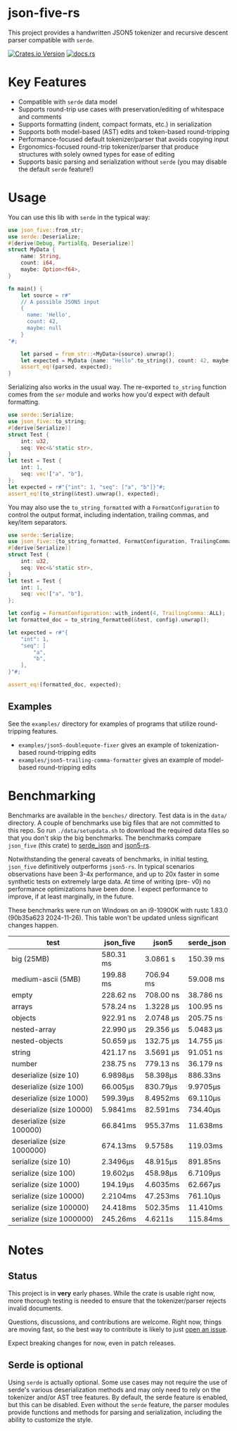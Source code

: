 # json-five-rs

This project provides a handwritten JSON5 tokenizer and recursive descent parser compatible with `serde`.

[![Crates.io Version](https://img.shields.io/crates/v/json-five)](https://crates.io/crates/json-five/) [![docs.rs](https://img.shields.io/docsrs/json-five)](https://docs.rs/json-five/latest/json_five/)

# Key Features

- Compatible with `serde` data model
- Supports round-trip use cases with preservation/editing of whitespace and comments
- Supports formatting (indent, compact formats, etc.) in serialization
- Supports both model-based (AST) edits and token-based round-tripping
- Performance-focused default tokenizer/parser that avoids copying input
- Ergonomics-focused round-trip tokenizer/parser that produce structures with solely owned types for ease of editing
- Supports basic parsing and serialization without `serde` (you may disable the default `serde` feature!)

# Usage

You can use this lib with `serde` in the typical way:
```rust
use json_five::from_str;
use serde::Deserialize;
#[derive(Debug, PartialEq, Deserialize)]
struct MyData {
    name: String,
    count: i64,
    maybe: Option<f64>,
}

fn main() {
    let source = r#"
    // A possible JSON5 input
    {
      name: 'Hello',
      count: 42,
      maybe: null
    }
"#;

    let parsed = from_str::<MyData>(source).unwrap();
    let expected = MyData {name: "Hello".to_string(), count: 42, maybe: None};
    assert_eq!(parsed, expected);
}
```

Serializing also works in the usual way. The re-exported `to_string` function comes from the `ser` module and works 
how you'd expect with default formatting.

```rust
use serde::Serialize;
use json_five::to_string;
#[derive(Serialize)]
struct Test {
    int: u32,
    seq: Vec<&'static str>,
}
let test = Test {
    int: 1,
    seq: vec!["a", "b"],
};
let expected = r#"{"int": 1, "seq": ["a", "b"]}"#;
assert_eq!(to_string(&test).unwrap(), expected);
```

You may also use the `to_string_formatted` with a `FormatConfiguration` to control the output format, including 
indentation, trailing commas, and key/item separators.

```rust
use serde::Serialize;
use json_five::{to_string_formatted, FormatConfiguration, TrailingComma};
#[derive(Serialize)]
struct Test {
    int: u32,
    seq: Vec<&'static str>,
}
let test = Test {
    int: 1,
    seq: vec!["a", "b"],
};

let config = FormatConfiguration::with_indent(4, TrailingComma::ALL);
let formatted_doc = to_string_formatted(&test, config).unwrap();

let expected = r#"{
    "int": 1,
    "seq": [
        "a",
        "b",
    ],
}"#;

assert_eq!(formatted_doc, expected);
```

## Examples

See the `examples/` directory for examples of programs that utilize round-tripping features.

- `examples/json5-doublequote-fixer` gives an example of tokenization-based round-tripping edits
- `examples/json5-trailing-comma-formatter` gives an example of model-based round-tripping edits


# Benchmarking

Benchmarks are available in the `benches/` directory. Test data is in the `data/` directory. A couple of benchmarks use
big files that are not committed to this repo. So run `./data/setupdata.sh` to download the required data files
so that you don't skip the big benchmarks. The benchmarks compare `json_five` (this crate) to
[serde_json](https://github.com/serde-rs/json) and [json5-rs](https://github.com/callum-oakley/json5-rs).

Notwithstanding the general caveats of benchmarks, in initial testing, `json_five` definitively outperforms `json5-rs`.
In typical scenarios observations have been 3-4x performance, and up to 20x faster in some synthetic tests on extremely large data. 
At time of writing (pre- v0) no performance optimizations have been done. I expect performance to improve, 
if at least marginally, in the future.

These benchmarks were run on Windows on an i9-10900K with rustc 1.83.0 (90b35a623 2024-11-26). This table won't be updated unless significant changes happen.


| test                       | json_five | json5     | serde_json |
|----------------------------|-----------|-----------|------------|
| big (25MB)                 | 580.31 ms | 3.0861 s  | 150.39 ms  |
| medium-ascii (5MB)         | 199.88 ms | 706.94 ms | 59.008 ms  |
| empty                      | 228.62 ns | 708.00 ns | 38.786 ns  |
| arrays                     | 578.24 ns | 1.3228 µs | 100.95 ns  |
| objects                    | 922.91 ns | 2.0748 µs | 205.75 ns  |
| nested-array               | 22.990 µs | 29.356 µs | 5.0483 µs  |
| nested-objects             | 50.659 µs | 132.75 µs | 14.755 µs  |
| string                     | 421.17 ns | 3.5691 µs | 91.051 ns  |
| number                     | 238.75 ns | 779.13 ns | 36.179 ns  |
| deserialize (size 10)      | 6.9898µs  | 58.398µs  | 886.33ns   |
| deserialize (size 100)     | 66.005µs  | 830.79µs  | 9.9705µs   |
| deserialize (size 1000)    | 599.39µs  | 8.4952ms  | 69.110µs   |
| deserialize (size 10000)   | 5.9841ms  | 82.591ms  | 734.40µs   |
| deserialize (size 100000)  | 66.841ms  | 955.37ms  | 11.638ms   |
| deserialize (size 1000000) | 674.13ms  | 9.5758s   | 119.03ms   |
| serialize (size 10)        | 2.3496µs  | 48.915µs  | 891.85ns   |
| serialize (size 100)       | 19.602µs  | 458.98µs  | 6.7109µs   |
| serialize (size 1000)      | 194.19µs  | 4.6035ms  | 62.667µs   |
| serialize (size 10000)     | 2.2104ms  | 47.253ms  | 761.10µs   |
| serialize (size 100000)    | 24.418ms  | 502.35ms  | 11.410ms   |
| serialize (size 1000000)   | 245.26ms  | 4.6211s   | 115.84ms   |




# Notes

## Status

This project is in **very** early phases. While the crate is usable right now, more thorough testing is needed to 
ensure that the tokenizer/parser rejects invalid documents.

Questions, discussions, and contributions are welcome. Right now, things are moving fast, so the best way to contribute 
is likely to just [open an issue](https://github.com/spyoungtech/json-five-rs/issues).

Expect breaking changes for now, even in patch releases.

## Serde is optional

Using `serde` is actually optional. Some use cases may not require the use of serde's various deserialization methods 
and may only need to rely on the tokenizer and/or AST tree features. By default, the serde feature is enabled, 
but this can be disabled. Even without the `serde` feature, the parser modules provide functions and methods for 
parsing and serialization, including the ability to customize the style.

